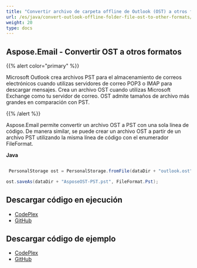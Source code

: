 ```yaml
---
title: "Convertir archivo de carpeta offline de Outlook (OST) a otros formatos"
url: /es/java/convert-outlook-offline-folder-file-ost-to-other-formats/
weight: 20
type: docs
---
```


## **Aspose.Email - Convertir OST a otros formatos**
{{% alert color="primary" %}} 

Microsoft Outlook crea archivos PST para el almacenamiento de correos electrónicos cuando utilizas servidores de correo POP3 o IMAP para descargar mensajes. Crea un archivo OST cuando utilizas Microsoft Exchange como tu servidor de correo. OST admite tamaños de archivo más grandes en comparación con PST.

{{% /alert %}} 

Aspose.Email permite convertir un archivo OST a PST con una sola línea de código. De manera similar, se puede crear un archivo OST a partir de un archivo PST utilizando la misma línea de código con el enumerador FileFormat.

**Java**

```java

 PersonalStorage ost = PersonalStorage.fromFile(dataDir + "outlook.ost");

ost.saveAs(dataDir + "AsposeOST-PST.pst", FileFormat.Pst);

```
## **Descargar código en ejecución**
- [CodePlex](https://archive.codeplex.com/?p=asposeemailjavaapachepoi)
- [GitHub](https://github.com/aspose-email/Aspose.Email-for-Java/releases/tag/Aspose.Email_Java_for_Apache_POI-v1.0.0)
## **Descargar código de ejemplo**
- [CodePlex](https://archive.codeplex.com/?p=asposeemailjavaapachepoi#src/main/java/com/aspose/email/examples/asposefeatures/conversion/osttopst/AsposeOSTtoPST.java)
- [GitHub](https://github.com/aspose-email/Aspose.Email-for-Java/blob/master/Plugins/Aspose_Email_for_Apache_POI/src/main/java/com/aspose/email/examples/asposefeatures/conversion/osttopst/AsposeOSTtoPST.java)
